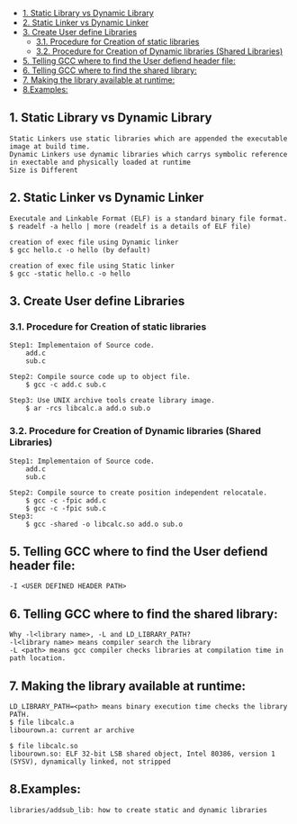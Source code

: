 
<!-- vim-markdown-toc GFM -->

* [1. Static Library vs Dynamic Library](#1-static-library-vs-dynamic-library)
* [2. Static Linker vs Dynamic Linker](#2-static-linker-vs-dynamic-linker)
* [3. Create User define Libraries](#3-create-user-define-libraries)
	* [3.1. Procedure for Creation of static libraries](#31-procedure-for-creation-of-static-libraries)
	* [3.2. Procedure for Creation of Dynamic libraries (Shared Libraries)](#32-procedure-for-creation-of-dynamic-libraries-shared-libraries)
* [5. Telling GCC where to find the User defiend header file:](#5-telling-gcc-where-to-find-the-user-defiend-header-file)
* [6. Telling GCC where to find the shared library:](#6-telling-gcc-where-to-find-the-shared-library)
* [7. Making the library available at runtime:](#7-making-the-library-available-at-runtime)
* [8.Examples:](#8examples)

<!-- vim-markdown-toc -->

## 1. Static Library vs Dynamic Library

	Static Linkers use static libraries which are appended the executable image at build time.
	Dynamic Linkers use dynamic libraries which carrys symbolic reference in exectable and physically loaded at runtime
	Size is Different

## 2. Static Linker vs Dynamic Linker

	Executale and Linkable Format (ELF) is a standard binary file format.
	$ readelf -a hello | more (readelf is a details of ELF file)

	creation of exec file using Dynamic linker
	$ gcc hello.c -o hello (by default)

	creation of exec file using Static linker
	$ gcc -static hello.c -o hello

## 3. Create User define Libraries

### 3.1. Procedure for Creation of static libraries

	Step1: Implementaion of Source code.
		add.c
		sub.c

	Step2: Compile source code up to object file.
		$ gcc -c add.c sub.c

	Step3: Use UNIX archive tools create library image.
		$ ar -rcs libcalc.a add.o sub.o

### 3.2. Procedure for Creation of Dynamic libraries (Shared Libraries)

	Step1: Implementaion of Source code.
		add.c
		sub.c
	
	Step2: Compile source to create position independent relocatale.
		$ gcc -c -fpic add.c
		$ gcc -c -fpic sub.c
	Step3:
		$ gcc -shared -o libcalc.so add.o sub.o

## 5. Telling GCC where to find the User defiend header file:

	-I <USER DEFINED HEADER PATH>

## 6. Telling GCC where to find the shared library:
	
	Why -l<library name>, -L and LD_LIBRARY_PATH?
	-l<library name> means compiler search the library
	-L <path> means gcc compiler checks libraries at compilation time in path location.

## 7. Making the library available at runtime:

	LD_LIBRARY_PATH=<path> means binary execution time checks the library PATH.
	$ file libcalc.a
	libourown.a: current ar archive

	$ file libcalc.so
	libourown.so: ELF 32-bit LSB shared object, Intel 80386, version 1 (SYSV), dynamically linked, not stripped

## 8.Examples:

	libraries/addsub_lib: how to create static and dynamic libraries

